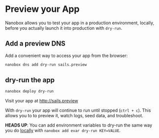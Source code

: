 # Preview your App

Nanobox allows you to test your app in a production environment, locally, before you actually launch it into production with `dry-run`.

## Add a preview DNS
Add a convenient way to access your app from the browser:

```bash
nanobox dns add dry-run sails.preview
```

## dry-run the app

```bash
nanobox deploy dry-run
```

Visit your app at <a href="http://sails.preview" target="\_blank">http://sails.preview</a>

With `dry-run` your app will continue to run until stopped (`ctrl + c`). This allows you to to preview it, watch logs, seed data, and troubleshoot.

**HEADS UP**: You can add environment variables to dry-run the same way you do [locally](/nodejs/sails/local-evars) with `nanobox add evar dry-run KEY=VALUE`.
